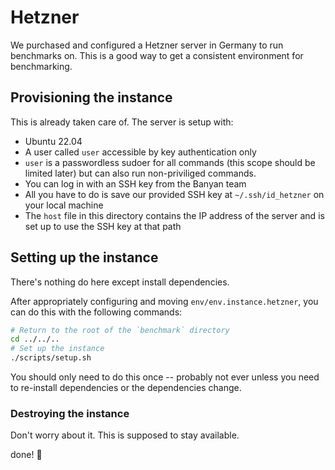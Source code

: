 # Hetzner 
We purchased and configured a Hetzner server in Germany to run benchmarks on. This is a good way to get a consistent environment for benchmarking.

## Provisioning the instance
This is already taken care of. The server is setup with:
- Ubuntu 22.04
- A user called `user` accessible by key authentication only
- `user` is a passwordless sudoer for all commands (this scope should be limited later) but can also run non-priviliged commands.
- You can log in with an SSH key from the Banyan team
- All you have to do is save our provided SSH key at `~/.ssh/id_hetzner` on your local machine
- The `host` file in this directory contains the IP address of the server and is set up to use the SSH key at that path

## Setting up the instance
There's nothing do here except install dependencies.

After appropriately configuring and moving `env/env.instance.hetzner`, you can do this with the following commands:
```bash
# Return to the root of the `benchmark` directory
cd ../../..
# Set up the instance
./scripts/setup.sh
```
You should only need to do this once -- probably not ever unless you need to re-install dependencies or the dependencies change.

### Destroying the instance
Don't worry about it. This is supposed to stay available.

done! :tada: 

